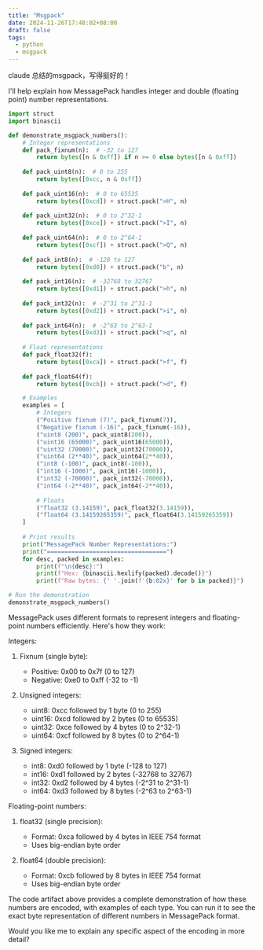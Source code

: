 ```yaml
---
title: "Msgpack"
date: 2024-11-26T17:48:02+08:00
draft: false
tags:
  - python
  - msgpack
---
```


claude 总结的msgpack，写得挺好的！


I'll help explain how MessagePack handles integer and double (floating point) number representations.

```python
import struct
import binascii

def demonstrate_msgpack_numbers():
    # Integer representations
    def pack_fixnum(n):  # -32 to 127
        return bytes([n & 0xff]) if n >= 0 else bytes([n & 0xff])
    
    def pack_uint8(n):  # 0 to 255
        return bytes([0xcc, n & 0xff])
        
    def pack_uint16(n):  # 0 to 65535
        return bytes([0xcd]) + struct.pack(">H", n)
        
    def pack_uint32(n):  # 0 to 2^32-1
        return bytes([0xce]) + struct.pack(">I", n)
        
    def pack_uint64(n):  # 0 to 2^64-1
        return bytes([0xcf]) + struct.pack(">Q", n)
        
    def pack_int8(n):  # -128 to 127
        return bytes([0xd0]) + struct.pack("b", n)
        
    def pack_int16(n):  # -32768 to 32767
        return bytes([0xd1]) + struct.pack(">h", n)
        
    def pack_int32(n):  # -2^31 to 2^31-1
        return bytes([0xd2]) + struct.pack(">i", n)
        
    def pack_int64(n):  # -2^63 to 2^63-1
        return bytes([0xd3]) + struct.pack(">q", n)
    
    # Float representations
    def pack_float32(f):
        return bytes([0xca]) + struct.pack(">f", f)
        
    def pack_float64(f):
        return bytes([0xcb]) + struct.pack(">d", f)

    # Examples
    examples = [
        # Integers
        ("Positive fixnum (7)", pack_fixnum(7)),
        ("Negative fixnum (-16)", pack_fixnum(-16)),
        ("uint8 (200)", pack_uint8(200)),
        ("uint16 (65000)", pack_uint16(65000)),
        ("uint32 (70000)", pack_uint32(70000)),
        ("uint64 (2**40)", pack_uint64(2**40)),
        ("int8 (-100)", pack_int8(-100)),
        ("int16 (-1000)", pack_int16(-1000)),
        ("int32 (-70000)", pack_int32(-70000)),
        ("int64 (-2**40)", pack_int64(-2**40)),
        
        # Floats
        ("float32 (3.14159)", pack_float32(3.14159)),
        ("float64 (3.14159265359)", pack_float64(3.14159265359))
    ]
    
    # Print results
    print("MessagePack Number Representations:")
    print("==================================")
    for desc, packed in examples:
        print(f"\n{desc}:")
        print(f"Hex: {binascii.hexlify(packed).decode()}")
        print(f"Raw bytes: {' '.join(f'{b:02x}' for b in packed)}")

# Run the demonstration
demonstrate_msgpack_numbers()

```

MessagePack uses different formats to represent integers and floating-point numbers efficiently. Here's how they work:

Integers:
1. Fixnum (single byte):
   - Positive: 0x00 to 0x7f (0 to 127)
   - Negative: 0xe0 to 0xff (-32 to -1)

2. Unsigned integers:
   - uint8: 0xcc followed by 1 byte (0 to 255)
   - uint16: 0xcd followed by 2 bytes (0 to 65535)
   - uint32: 0xce followed by 4 bytes (0 to 2^32-1)
   - uint64: 0xcf followed by 8 bytes (0 to 2^64-1)

3. Signed integers:
   - int8: 0xd0 followed by 1 byte (-128 to 127)
   - int16: 0xd1 followed by 2 bytes (-32768 to 32767)
   - int32: 0xd2 followed by 4 bytes (-2^31 to 2^31-1)
   - int64: 0xd3 followed by 8 bytes (-2^63 to 2^63-1)

Floating-point numbers:
1. float32 (single precision):
   - Format: 0xca followed by 4 bytes in IEEE 754 format
   - Uses big-endian byte order

2. float64 (double precision):
   - Format: 0xcb followed by 8 bytes in IEEE 754 format
   - Uses big-endian byte order

The code artifact above provides a complete demonstration of how these numbers are encoded, with examples of each type. You can run it to see the exact byte representation of different numbers in MessagePack format.

Would you like me to explain any specific aspect of the encoding in more detail?
